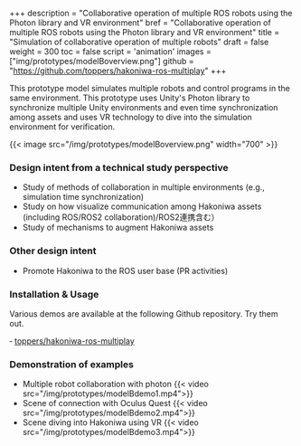 +++
description = "Collaborative operation of multiple ROS robots using the Photon library and VR environment"
bref = "Collaborative operation of multiple ROS robots using the Photon library and VR environment"
title = "Simulation of collaborative operation of multiple robots"
draft = false
weight = 300
toc = false
script = 'animation'
images = ["img/prototypes/modelBoverview.png"]
github = "https://github.com/toppers/hakoniwa-ros-multiplay"
+++

This prototype model simulates multiple robots and control programs in the same environment.
This prototype uses Unity's Photon library to synchronize multiple Unity environments and even time synchronization among assets and uses VR technology to dive into the simulation environment for verification.

{{< image src="/img/prototypes/modelBoverview.png" width="700" >}}

### Design intent from a technical study perspective

- Study of methods of collaboration in multiple environments (e.g., simulation time synchronization)
- Study on how visualize communication among Hakoniwa assets (including ROS/ROS2 collaboration)/ROS2連携含む）
- Study of mechanisms to augment Hakoniwa assets

### Other design intent

- Promote Hakoniwa to the ROS user base (PR activities)

### Installation & Usage

Various demos are available at the following Github repository. Try them out.

‐ [toppers/hakoniwa-ros-multiplay]("https://github.com/toppers/hakoniwa-ros-multiplay")

### Demonstration of examples
- Multiple robot collaboration with photon
{{< video src="/img/prototypes/modelBdemo1.mp4">}}
- Scene of connection with Oculus Quest
{{< video src="/img/prototypes/modelBdemo2.mp4">}}
- Scene diving into Hakoniwa using VR
{{< video src="/img/prototypes/modelBdemo3.mp4">}}

